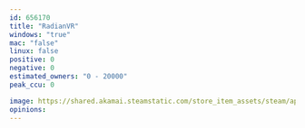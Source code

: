 ```yaml
---
id: 656170
title: "RadianVR"
windows: "true"
mac: "false"
linux: false
positive: 0
negative: 0
estimated_owners: "0 - 20000"
peak_ccu: 0

image: https://shared.akamai.steamstatic.com/store_item_assets/steam/apps/656170/header.jpg?t=1520532081
opinions:
---
```

